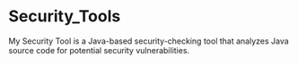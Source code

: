 # Security_Tools
My Security Tool is a Java-based security-checking tool that analyzes Java source code for potential security vulnerabilities.
